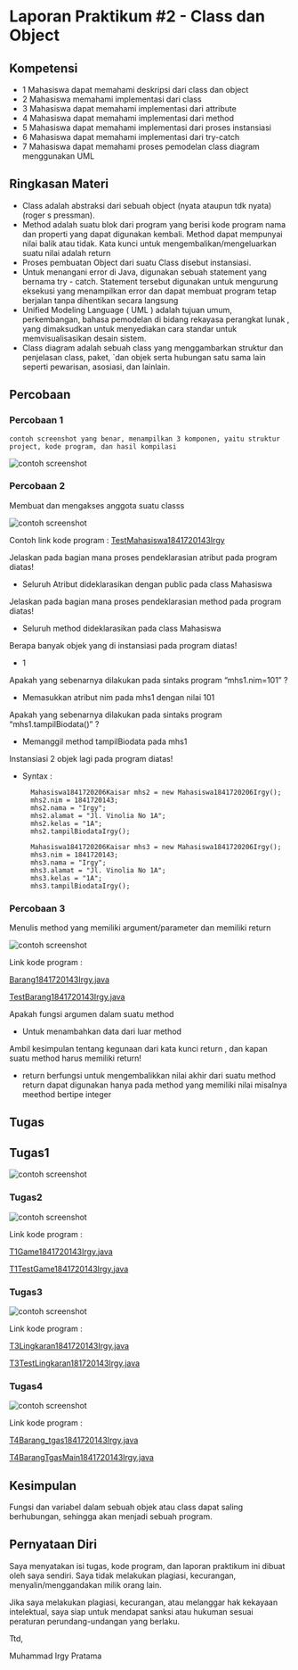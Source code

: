 # Laporan Praktikum #2 - Class dan Object

## Kompetensi

- 1 Mahasiswa dapat memahami deskripsi dari class dan object
- 2 Mahasiswa memahami implementasi dari class 
- 3 Mahasiswa dapat memahami implementasi dari attribute 
- 4 Mahasiswa dapat memahami implementasi dari method 
- 5 Mahasiswa dapat memahami implementasi dari proses instansiasi 
- 6 Mahasiswa dapat memahami implementasi dari try-catch 
- 7 Mahasiswa dapat memahami proses pemodelan class diagram menggunakan UML 

## Ringkasan Materi

- Class adalah abstraksi dari sebuah object (nyata ataupun tdk nyata) (roger s pressman).
- Method adalah suatu blok dari program yang berisi kode program nama dan properti yang       dapat digunakan kembali. Method dapat mempunyai nilai balik atau tidak. Kata kunci untuk    mengembalikan/mengeluarkan suatu nilai adalah return 
- Proses pembuatan Object dari suatu Class disebut instansiasi.
- Untuk menangani error di Java, digunakan sebuah statement yang bernama try - catch.         Statement tersebut digunakan untuk mengurung eksekusi yang menampilkan error dan dapat      membuat program tetap berjalan tanpa dihentikan secara langsung
- Unified Modeling Language ( UML ) adalah tujuan umum, perkembangan, bahasa pemodelan di     bidang rekayasa perangkat lunak , yang dimaksudkan untuk menyediakan cara standar untuk     memvisualisasikan desain sistem.
- Class diagram adalah sebuah class yang menggambarkan struktur dan penjelasan class, paket, `dan objek serta hubungan satu sama lain seperti pewarisan, asosiasi, dan lainlain.




## Percobaan

### Percobaan 1



`contoh screenshot yang benar, menampilkan 3 komponen, yaitu struktur project, kode program, dan hasil kompilasi`

![contoh screenshot](img/Schot0.png)



### Percobaan 2

Membuat dan mengakses anggota suatu classs

![contoh screenshot](img/Schot1.png)

Contoh link kode program : [TestMahasiswa1841720143Irgy](../../src/2_Class_dan_Object/TestMahasiswa1841720143Irgy.java)

Jelaskan pada bagian mana proses pendeklarasian atribut pada program diatas!
- Seluruh Atribut dideklarasikan dengan public pada class Mahasiswa

Jelaskan pada bagian mana proses pendeklarasian method pada program diatas!
- Seluruh method dideklarasikan pada class Mahasiswa

Berapa banyak objek yang di instansiasi pada program diatas!
- 1 

 Apakah yang sebenarnya dilakukan pada sintaks program “mhs1.nim=101” ?
- Memasukkan atribut nim pada mhs1 dengan nilai 101

 Apakah yang sebenarnya dilakukan pada sintaks program “mhs1.tampilBiodata()” ?
- Memanggil method tampilBiodata pada mhs1

Instansiasi 2 objek lagi pada program diatas!
- Syntax :

        Mahasiswa1841720206Kaisar mhs2 = new Mahasiswa1841720206Irgy();
        mhs2.nim = 1841720143;
        mhs2.nama = "Irgy";
        mhs2.alamat = "Jl. Vinolia No 1A";
        mhs2.kelas = "1A";
        mhs2.tampilBiodataIrgy();
        
        Mahasiswa1841720206Kaisar mhs3 = new Mahasiswa1841720206Irgy();
        mhs3.nim = 1841720143;
        mhs3.nama = "Irgy";
        mhs3.alamat = "Jl. Vinolia No 1A";
        mhs3.kelas = "1A";
        mhs3.tampilBiodataIrgy();

### Percobaan 3

Menulis method yang memiliki argument/parameter dan memiliki return

![contoh screenshot](img/Schot2.png)

Link kode program :

[Barang1841720143Irgy.java](../../src/2_Class_dan_Object/Barang1841720143Irgy.java)

[TestBarang1841720143Irgy.java](../../src/2_Class_dan_Object/TestBarang1841720143Irgy.java)

 Apakah fungsi argumen dalam suatu method
 - Untuk menambahkan data dari luar method
 
 Ambil kesimpulan tentang kegunaan dari kata kunci return , dan kapan suatu method harus memiliki return!
 - return berfungsi untuk mengembalikkan nilai akhir dari suatu method return dapat digunakan hanya pada method yang memiliki nilai misalnya meethod bertipe integer
 
 

## Tugas

## Tugas1
![contoh screenshot](img/SchotT1.png)


### Tugas2

![contoh screenshot](img/Schot3.png)

Link kode program :

[T1Game1841720143Irgy.java](../../src/2_Class_dan_Object/T1Game1841720143Irgy.java)

[T1TestGame1841720143Irgy.java](../../src/2_Class_dan_Object/T1TestGame1841720143Irgy.java)

### Tugas3

![contoh screenshot](img/Schot4.png)

Link kode program :

[T3Lingkaran1841720143Irgy.java](../../src/2_Class_dan_Object/T3Lingkaran1841720143Irgy.java)

[T3TestLingkaran181720143Irgy.java](../../src/2_Class_dan_Object/T3TestLingkaran181720143Irgy.java)

### Tugas4

![contoh screenshot](img/Schot5.png)

Link kode program :

[T4Barang_tgas1841720143Irgy.java](../../src/2_Class_dan_Object/T4Barang_tgas1841720143Irgy.java)

[T4BarangTgasMain1841720143Irgy.java](../../src/2_Class_dan_Object/T4BarangTgasMain1841720143Irgy.java)

## Kesimpulan

Fungsi dan variabel dalam sebuah objek atau class dapat saling berhubungan, sehingga akan menjadi sebuah program.

## Pernyataan Diri

Saya menyatakan isi tugas, kode program, dan laporan praktikum ini dibuat oleh saya sendiri. Saya tidak melakukan plagiasi, kecurangan, menyalin/menggandakan milik orang lain.

Jika saya melakukan plagiasi, kecurangan, atau melanggar hak kekayaan intelektual, saya siap untuk mendapat sanksi atau hukuman sesuai peraturan perundang-undangan yang berlaku.

Ttd,

Muhammad Irgy Pratama
